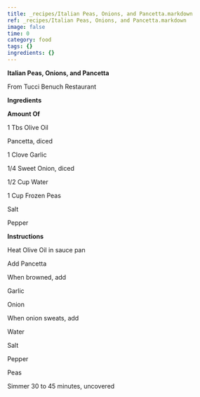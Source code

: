 ```yaml
---
title: _recipes/Italian Peas, Onions, and Pancetta.markdown
ref: _recipes/Italian Peas, Onions, and Pancetta.markdown
image: false
time: 0
category: food
tags: {}
ingredients: {}
---
```

**Italian Peas, Onions, and Pancetta**

From Tucci Benuch Restaurant

**Ingredients**

**Amount Of**

1 Tbs Olive Oil

Pancetta, diced

1 Clove Garlic

1/4 Sweet Onion, diced

1/2 Cup Water

1 Cup Frozen Peas

Salt

Pepper

**Instructions**

Heat Olive Oil in sauce pan

Add Pancetta

When browned, add

Garlic

Onion

When onion sweats, add

Water

Salt

Pepper

Peas

Simmer 30 to 45 minutes, uncovered
